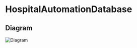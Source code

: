 # HospitalAutomationDatabase

## Diagram

![Diagram](https://user-images.githubusercontent.com/61202188/216706934-5f8316d8-e1f9-4ba3-a529-ba14bacc894d.jpg)

